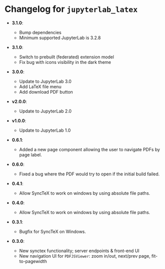 # Changelog for `jupyterlab_latex`

- **3.1.0**:

  - Bump dependencies
  - Minimum supported JupyterLab is 3.2.8

- **3.1.0**:

  - Switch to prebuilt (federated) extension model
  - Fix bug with icons visibility in the dark theme

- **3.0.0**:

  - Update to JupyterLab 3.0
  - Add LaTeX file menu
  - Add download PDF button

- **v2.0.0**:

  - Update to JupyterLab 2.0

- **v1.0.0**:

  - Update to JupyterLab 1.0

- **0.6.1**:

  - Added a new page component allowing the user to navigate PDFs by page label.

- **0.6.0**:

  - Fixed a bug where the PDF would try to open if the initial build failed.

- **0.4.1**:

  - Allow SyncTeX to work on windows by using absolute file paths.

- **0.4.0**:

  - Allow SyncTeX to work on windows by using absolute file paths.

- **0.3.1**:

  - Bugfix for SyncTeX on Windows.

- **0.3.0**:
  - New synctex functionality; server endpoints & front-end UI
  - New navigation UI for `PDFJSViewer`: zoom in/out, next/prev page, fit-to-pagewidth
